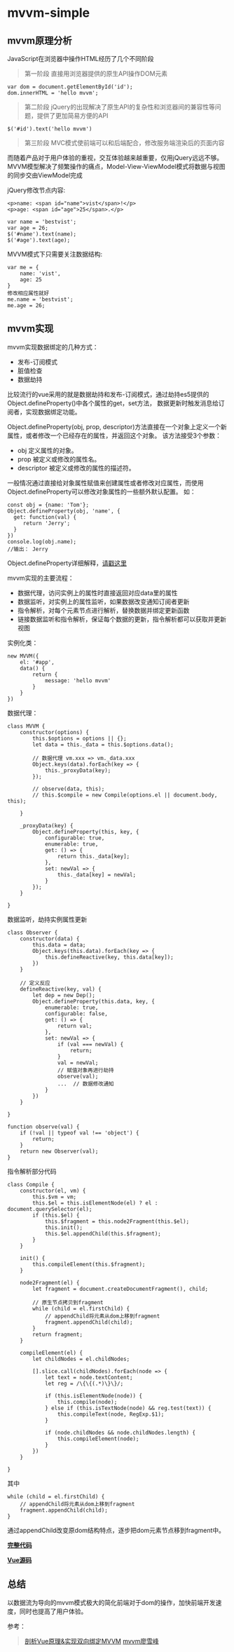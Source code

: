 # mvvm-simple

## mvvm原理分析

JavaScript在浏览器中操作HTML经历了几个不同阶段

> 第一阶段
直接用浏览器提供的原生API操作DOM元素

    var dom = document.getElementById('id');
    dom.innerHTML = 'hello mvvm';
    
> 第二阶段
jQuery的出现解决了原生API的复杂性和浏览器间的兼容性等问题，提供了更加简易方便的API

    $('#id').text('hello mvvm')
    
> 第三阶段
MVC模式使前端可以和后端配合，修改服务端渲染后的页面内容

而随着产品对于用户体验的重视，交互体验越来越重要，仅用jQuery远远不够。
MVVM模型解决了频繁操作的痛点，Model-View-ViewModel模式将数据与视图的同步交由ViewModel完成

jQuery修改节点内容:

    <p>name: <span id="name">vist</span>!</p>
    <p>age: <span id="age">25</span>.</p> 
    
    var name = 'bestvist';
    var age = 26;
    $('#name').text(name);
    $('#age').text(age);
    
MVVM模式下只需要关注数据结构:

    var me = {
        name: 'vist',
        age: 25
    }
    修改相应属性就好
    me.name = 'bestvist';
    me.age = 26;
    
## mvvm实现
mvvm实现数据绑定的几种方式：

* 发布-订阅模式
* 脏值检查
* 数据劫持

比较流行的vue采用的就是数据劫持和发布-订阅模式，通过劫持es5提供的Object.defineProperty()中各个属性的get，set方法，
数据更新时触发消息给订阅者，实现数据绑定功能。

Object.defineProperty(obj, prop, descriptor)方法直接在一个对象上定义一个新属性，或者修改一个已经存在的属性，并返回这个对象。
该方法接受3个参数：

* obj 定义属性的对象。
* prop 被定义或修改的属性名。
* descriptor 被定义或修改的属性的描述符。

一般情况通过直接给对象属性赋值来创建属性或者修改对应属性，而使用Object.defineProperty可以修改对象属性的一些额外默认配置。
如：

    const obj = {name: 'Tom'};
    Object.defineProperty(obj, 'name', {
      get: function(val) {
         return 'Jerry'; 
      }
    })
    console.log(obj.name);
    //输出： Jerry
    
Object.defineProperty详细解释，[请戳这里](https://developer.mozilla.org/zh-CN/docs/Web/JavaScript/Reference/Global_Objects/Object/defineProperty)  

mvvm实现的主要流程：

* 数据代理，访问实例上的属性时直接返回对应data里的属性
* 数据监听，对实例上的属性监听，如果数据改变通知订阅者更新
* 指令解析，对每个元素节点进行解析，替换数据并绑定更新函数
* 链接数据监听和指令解析，保证每个数据的更新，指令解析都可以获取并更新视图

实例化类：

    new MVVM({
        el: '#app',
        data() {
            return {
                message: 'hello mvvm'
            }
        }
    })
    
数据代理：

    class MVVM {
        constructor(options) {
            this.$options = options || {};
            let data = this._data = this.$options.data();
    
            // 数据代理 vm.xxx => vm._data.xxx
            Object.keys(data).forEach(key => {
                this._proxyData(key);
            });
            
            // observe(data, this);
            // this.$compile = new Compile(options.el || document.body, this);
    
        }
    
        _proxyData(key) {
            Object.defineProperty(this, key, {
                configurable: true,
                enumerable: true,
                get: () => {
                    return this._data[key];
                },
                set: newVal => {
                    this._data[key] = newVal;
                }
            });
        }
    
    }
    
数据监听，劫持实例属性更新

    class Observer {
        constructor(data) {
            this.data = data;
            Object.keys(this.data).forEach(key => {
                this.defineReactive(key, this.data[key]);
            })
        }
    
        // 定义反应
        defineReactive(key, val) {
            let dep = new Dep();
            Object.defineProperty(this.data, key, {
                enumerable: true,
                configurable: false,
                get: () => {
                    return val;
                },
                set: newVal => {
                    if (val === newVal) {
                        return;
                    }
                    val = newVal;
                    // 赋值对象再进行劫持
                    observe(val);
                    ...  // 数据修改通知
                }
            })
        }
    
    }
    
    function observe(val) {
        if (!val || typeof val !== 'object') {
            return;
        }
        return new Observer(val);
    }
    
指令解析部分代码

    class Compile {
        constructor(el, vm) {
            this.$vm = vm;
            this.$el = this.isElementNode(el) ? el : document.querySelector(el);
            if (this.$el) {
                this.$fragment = this.node2Fragment(this.$el);
                this.init();
                this.$el.appendChild(this.$fragment);
            }
        }
    
        init() {
            this.compileElement(this.$fragment);
        }
    
        node2Fragment(el) {
            let fragment = document.createDocumentFragment(), child;
    
            // 原生节点拷贝到fragment
            while (child = el.firstChild) {
                // appendChild将元素从dom上移到fragment
                fragment.appendChild(child);
            }
            return fragment;
        }
    
        compileElement(el) {
            let childNodes = el.childNodes;
    
            [].slice.call(childNodes).forEach(node => {
                let text = node.textContent;
                let reg = /\{\{(.*)\}\}/;
    
                if (this.isElementNode(node)) {
                    this.compile(node);
                } else if (this.isTextNode(node) && reg.test(text)) {
                    this.compileText(node, RegExp.$1);
                }
    
                if (node.childNodes && node.childNodes.length) {
                    this.compileElement(node);
                }
            })
        }
    
    }
    
其中

    while (child = el.firstChild) {
        // appendChild将元素从dom上移到fragment
        fragment.appendChild(child);
    }
通过appendChild改变原dom结构特点，逐步把dom元素节点移到fragment中。

**[完整代码](https://github.com/bestvist/mvvm-simple)**  

**[Vue源码](https://github.com/vuejs/vue)**  

## 总结
以数据流为导向的mvvm模式极大的简化前端对于dom的操作，加快前端开发速度，同时也提高了用户体验。

参考：
> [剖析Vue原理&实现双向绑定MVVM](https://segmentfault.com/a/1190000006599500)
> [mvvm廖雪峰](https://www.liaoxuefeng.com/wiki/001434446689867b27157e896e74d51a89c25cc8b43bdb3000/001475449022563a6591e6373324d1abd93e0e3fa04397f000)